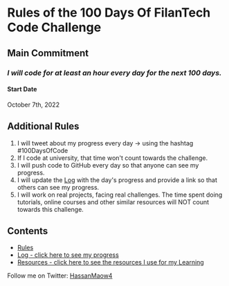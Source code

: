 # Rules of the 100 Days Of FilanTech Code Challenge

## Main Commitment
### *I will code for at least an hour every day for the next 100 days.*

#### Start Date
October 7th, 2022

## Additional Rules
1. I will tweet about my progress every day -> using the hashtag #100DaysOfCode
2. If I code at university, that time won't count towards the challenge.
3. I will push code to GitHub every day so that anyone can see my progress.
4. I will update the [Log](log.md) with the day's progress and provide a link so that others can see my progress.
5. I will work on real projects, facing real challenges. The time spent doing tutorials, online courses and other similar resources will NOT count towards this challenge.

## Contents
* [Rules](rules.md)
* [Log - click here to see my progress](log.md)
* [Resources - click here to see the resources I use for my Learning](resources.md)

Follow me on Twitter: [HassanMaow4](https://twitter.com/HassanMaow4)